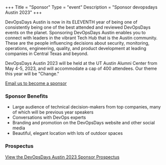 +++
Title = "Sponsor"
Type = "event"
Description = "Sponsor devopsdays Austin 2023"
+++

DevOpsDays Austin is now in its ELEVENTH year of being one of consistently being one of the best attended and reviewed DevOpsDays events on the planet. Sponsoring DevOpsDays Austin enables you to connect with leaders in the vibrant Tech Hub that is the Austin community. These are the people influencing decisions about security, monitoring, operations, engineering, quality, and product development at leading companies in Central Texas and beyond. 

DevOpsDays Austin 2023 will be held at the UT Austin Alumni Center from May 4-5, 2023, and will accommodate a cap of 400 attendees. Our theme this year will be "Change."

<a href="mailto:austin@devopsdays.org" class="btn btn-primary"><i class="fa fa-envelope fa-lg"></i>   Email us to become a sponsor</a>

### Sponsor Benefits

* Large audience of technical decision-makers from top companies, many of which will be previous year speakers
* Conversations with DevOps experts
* Branding and promotion on the DevOpsDays website and other social media
* Beautiful, elegant location with lots of outdoor spaces

### Prospectus

<a href="https://drive.google.com/file/d/1s4rTR327rorallxa4r8dzn9UADjzjzTK/view?usp=share_link" class="btn btn-primary"><i class="fa fa-folder fa-lg"></i>   View the DevOpsDays Austin 2023 Sponsor Prospectus</a>
